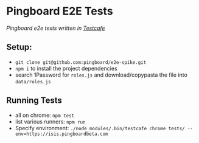 # Pingboard E2E Tests
_Pingboard e2e tests written in [Testcafe](https://devexpress.github.io/testcafe/)_

## Setup:
* `git clone git@github.com:pingboard/e2e-spike.git`
* `npm i` to install the project dependencies
* search 1Password for `roles.js` and download/copypasta the file into `data/roles.js`

## Running Tests
* all on chrome: `npm test`
* list various runners: `npm run`
* Specify environment: `./node_modules/.bin/testcafe chrome tests/ --env=https://isis.pingboardbeta.com`